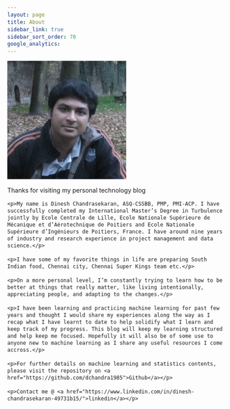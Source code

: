 ```yaml
---
layout: page
title: About
sidebar_link: true
sidebar_sort_order: 70
google_analytics: 
---
```



<div class="left-col">
    <img src="_screenshots/dinesh.png">
</div>

<div class="right-col">
    <p>Thanks for visiting my personal technology blog</p>

    <p>My name is Dinesh Chandrasekaran, ASQ-CSSBB, PMP, PMI-ACP. I have successfully completed my International Master’s Degree in Turbulence jointly by Ecole Centrale de Lille, Ecole Nationale Supérieure de Mécanique et d’Aérotechnique de Poitiers and Ecole Nationale Supérieure d’Ingénieurs de Poitiers, France. I have around nine years of industry and research experience in project management and data science.</p>

    <p>I have some of my favorite things in life are preparing South Indian food, Chennai city, Chennai Super Kings team etc.</p>

    <p>On a more personal level, I’m constantly trying to learn how to be better at things that really matter, like living intentionally, appreciating people, and adapting to the changes.</p>

    <p>I have been learning and practicing machine learning for past few years and thought I would share my experiences along the way as I recap what I have learnt to date to help solidify what I learn and keep track of my progress. This blog will keep my learning structured and help keep me focused. Hopefully it will also be of some use to anyone new to machine learning as I share any useful resources I come accross.</p>

    <p>For further details on machine learning and statistics contents, please visit the repository on <a href="https://github.com/dchandra1985">Github</a></p>
    
    <p>Contact me @ <a href="https://www.linkedin.com/in/dinesh-chandrasekaran-49731b15/">linkedin</a></p>
</div>
